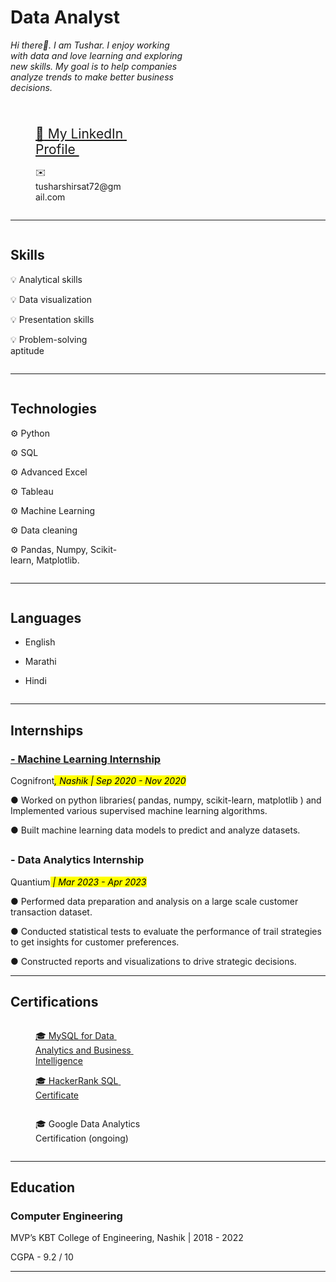 
<html><head><meta http-equiv="Content-Type" content="text/html; charset=utf-8"/>
	
</div><h1 class="page-title">Data Analyst</h1></header><div class="page-body">
<div id="ecd5ffbc-9d8f-4b1a-9f36-0dd6c002dbeb" class="column-list"><div id="c58b61f2-24cd-443b-a31c-cf10abf5357d" style="width:56.25%" class="column">
<em>Hi there<span class="icon">👋. </span>I am Tushar. I enjoy working with data and love learning and exploring new skills. My goal is to help companies analyze trends to make better business decisions.</em><p id="21cf9171-7eac-43f6-8394-f5a8ade49725" class="">
	
<!-- <blockquote id="1a76e9da-e25c-4f31-9d53-43102a6230be"class="">  </blockquote> --> 	
</p><p id="3fff95c0-f9c8-4468-ab98-3f39aa08e95a" class="">
</p></div><div id="dae3ea8b-90bb-43e2-86cc-47924a1a70df" style="width:43.75%" class="column">
	
<figure class="block-color-gray_background callout" style="white-space:pre-wrap;display:flex" id="1ed220d9-4034-4562-be7b-77eba7baef34"><div style="font-size:1.5em">
<div style="width:100%"></div><a href="https://www.linkedin.com/in/tusharhshirsat/"><span class="icon">💼</span> My LinkedIn Profile </a></div></figure>
	
<figure class="block-color-gray_background callout" style="white-space:pre-wrap;display:flex" id="911c73f8-7435-447a-b9a7-e0ccf24bf4c3"><div style="font-size:1.5em"></div>
<div style="width:100%"><span class="icon">✉️</span> tusharshirsat72@gmail.com</div></figure></div></div>
	
<hr id="60f0a6fe-9134-4725-8d7e-fe85b937f30c"/><div id="6b5404a5-c7a6-41dc-86de-7ed58100c031" class="column-list"><div id="e3e17c44-de40-45ac-a50f-b3660476e90f" style="width:33.33333333333333%" class="column"><h2 id="6a400add-4fa8-4b79-933d-7833f78491cf" class="">Skills</h2><p id="6f79f2a0-b536-4e4a-80b5-9964284e8b14" class="">💡 Analytical skills</p><p id="21cf5f14-47ac-4440-a379-bc1ba769d9c3" class="">💡 Data visualization</p><p id="f42b2b2c-ae28-47f7-bb7d-4ea5320a8e86" class="">💡 Presentation skills</p><p id="c6dbc141-2e85-44c8-a1fa-228c4acb3b56" class="">💡 Problem-solving aptitude</p></div>
	
<hr id="1e8492c4-ff4a-4af3-a3ac-74eab4a976d2"/>	
<div id="15d638da-462b-49bd-bae2-dc4c9837ea9b" style="width:37.5%" class="column"><h2 id="adf07c90-d9f0-4317-a572-ab66998dab50" class="">Technologies</h2><p id="556316e0-e0ef-4b33-9798-e8fde6a7741b" class="">⚙️ Python</p><p id="75edc87c-1d15-4fa3-b7cd-630335a71108" class="">⚙️ SQL</p><p id="7295a4b9-8f62-44f4-b2fa-6343b0084ff3" class="">⚙️ Advanced Excel</p><p id="7344a439-c611-4a2b-8456-b24ed38718b3" class="">⚙️ Tableau</p><p id="89844930-4439-4965-b3ef-c7169cf0cfae" class="">⚙️ Machine Learning</p><p id="9f8c214a-de9f-475a-937a-1b36894bf8a5" class="">⚙️ Data cleaning</p><p id="c279d57f-3f11-4e84-b913-d66a8fa4de73" class="">⚙️ Pandas, Numpy, Scikit-learn, Matplotlib.</p></div>

<hr id="1e8492c4-ff4a-4af3-a3ac-74eab4a976d2"/>	
<div id="c3b7f50c-86c5-465b-9d8e-b80471569013" style="width:29.16666666666668%" class="column"><h2 id="f6c419bd-d527-4bc9-8ac7-c24740950b7d" class="">Languages</h2><ul id="dd06f541-e13c-4738-89c0-fa311b597d71" class="bulleted-list"><li style="list-style-type:disc">English</li></ul><ul id="23c42fca-03fe-4bf5-841b-944ab592ad14" class="bulleted-list"><li style="list-style-type:disc">Marathi</li></ul><ul id="f571ca66-fe2d-4ba1-a0f9-6500db4f83fa" class="bulleted-list"><li style="list-style-type:disc">Hindi</li></ul>
	
<p id="f3b2dd8f-4b52-46a5-b797-a3c4ab7d55ed" class=""></p></div></div>
<hr id="1e8492c4-ff4a-4af3-a3ac-74eab4a976d2"/><h2 id="cc9add08-9b3f-4f9c-8e2a-b6bbae0acb7d" class=""><strong>Internships</strong></h2><h3 id="f3982773-2aa6-4731-8214-45137f71c2a1" class=""><u>- Machine Learning Internship</u></h3><p id="a2f5a3cb-ab4f-42ac-a94c-5d87652461c2" class="">Cognifront<mark class="highlight-gray"><em>, Nashik | Sep 2020 - Nov 2020</em></mark></p><p id="4a7bf4b7-5aa3-4acd-b8e4-9322d663fa39" class="">● Worked on python libraries( pandas, numpy, scikit-learn, matplotlib ) and Implemented various supervised machine learning algorithms. </p><p id="2e3770fd-8fdd-4254-bc46-1dddab7afc7c" class="">● Built machine learning data models to predict and analyze datasets.</p><p id="d82848d7-0462-4387-b534-29c7d858cbff" class=""></p>

<p id="2e3770fd-8fdd-4254-bc46-1dddab7afc7c" class="">	
<p id="2e3770fd-8fdd-4254-bc46-1dddab7afc7c" class="">
<h2 id="cc9add08-9b3f-4f9c-8e2a-b6bbae0acb7d" class="">	
<h3 id="0f2f8d40-96bc-4a20-8670-2ffd5a71e683" class="">- Data Analytics Internship</h3><p id="b7b8f64a-1fa1-4390-8de4-0ca466c6b08c" class="">Quantium<mark class="highlight-gray"><em> | Mar 2023 - Apr 2023</em></mark></p><p id="5fc7060c-ee89-4152-a9e6-dca4fce25f99" class="">
● Performed data preparation and analysis on a large scale customer transaction dataset.
<p id="2e3770fd-8fdd-4254-bc46-1dddab7afc7c" class="">	
● Conducted statistical tests to evaluate the performance of trail strategies to get insights for customer preferences.
<p id="2e3770fd-8fdd-4254-bc46-1dddab7afc7c" class="">	
● Constructed reports and visualizations to drive strategic decisions. <!-- </p><p id="f0a37aa9-54e3-495b-8ead-1c32a188f484" class=""> -->
	
<hr id="1e8492c4-ff4a-4af3-a3ac-74eab4a976d2"/>
</p><h2 id="e589554f-8f35-4148-bcce-24476e2fe59d" class=""><strong>Certifications</strong></h2><div id="4f4ab918-3af6-4336-ac91-96c14066b721" class="column-list"><div id="37fdb5db-54d9-4a6d-af59-c72da4277345" style="width:50%" class="column">
	
<figure class="block-color-gray_background callout" style="white-space:pre-wrap;display:flex" id="7d13afdf-51d5-46cf-8c3e-74abce50ad89">
<div style="font-size:1.5em"></div>
<div style="width:100%"><a href="https://www.udemy.com/certificate/UC-aba5fc01-bd83-4ae7-aaec-70294e3d42b1/"><span class="icon">🎓</span> MySQL for Data Analytics and Business Intelligence</a></div></figure>
	
<p id="a5bfa060-bfe3-44e1-bfd8-c90e67563753" class=""></p>	
	
<figure class="block-color-gray_background callout" style="white-space:pre-wrap;display:flex" id="742a9dd9-d7e1-41bb-abfe-0f06e7c2c8a5"><div style="font-size:1.5em"></div><div style="width:100%"><a href="https://www.hackerrank.com/certificates/99a04509c93d"><span class="icon">🎓</span> HackerRank SQL Certificate</a></div></figure>
	
<p id="a5bfa060-bfe3-44e1-bfd8-c90e67563753" class=""></p></div>	
<div id="34a8f66e-65f8-48de-807a-08c741dcc48f" style="width:50%" class="column">
	
<figure class="block-color-gray_background callout" style="white-space:pre-wrap;display:flex" id="907e68ea-3dd5-4600-b1a1-66154c818129">
<div style="font-size:1.5em"></div>
<div style="width:100%"><span class="icon">🎓</span> Google Data Analytics Certification (ongoing)</div></figure></div></div>

<hr id="1e8492c4-ff4a-4af3-a3ac-74eab4a976d2"/>
<h2 id="aaa57e4f-8452-4e61-815a-9e3cd77bf07a" class="">Education</h2><h3 id="830d55c1-1873-41a2-a326-2d91bb5c6f48" class="">Computer Engineering </h3><p id="822d4b16-4e46-4d3a-aa7d-e3e4df4b1752" class="">MVP’s KBT College of Engineering, Nashik | 2018 - 2022</p><p id="9cd6de07-76f0-4c69-8e66-458199764317" class="">CGPA - 9.2 / 10</p><p id="b75e33fc-4409-46a0-b9ea-6086a371af89" class="">
</p><hr id="952ffeaf-912d-4482-85e9-d268619bd559"/></div></article></body></html>
